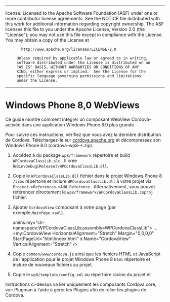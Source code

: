 * * *

license: Licensed to the Apache Software Foundation (ASF) under one or more contributor license agreements. See the NOTICE file distributed with this work for additional information regarding copyright ownership. The ASF licenses this file to you under the Apache License, Version 2.0 (the "License"); you may not use this file except in compliance with the License. You may obtain a copy of the License at

           http://www.apache.org/licenses/LICENSE-2.0
    
         Unless required by applicable law or agreed to in writing,
         software distributed under the License is distributed on an
         "AS IS" BASIS, WITHOUT WARRANTIES OR CONDITIONS OF ANY
         KIND, either express or implied.  See the License for the
         specific language governing permissions and limitations
         under the License.
    

* * *

# Windows Phone 8,0 WebViews

Ce guide montre comment intégrer un composant WebView Cordova-activée dans une application Windows Phone 8.0 plus grande.

Pour suivre ces instructions, vérifiez que vous avez la dernière distribution de Cordova. Téléchargez-le sur [cordova.apache.org](http://cordova.apache.org) et décompressez son Windows Phone 8.0 (cordova-wp8-*.zip).

  1. Accédez à du package `wp8/framework` répertoire et build `WPCordovaClassLib.sln` . Il crée le`Bin\Debug[Release]\WPCordovaClassLib.dll`.

  2. Copie le `WPCordovaClassLib.dll` fichier dans le projet Windows Phone 8 `/libs` répertoire et inclure `WPCordovaClassLib.dll` à votre projet via `Project->References->Add Reference` . Alternativement, vous pouvez référencer directement le `wp8/framework/WPCordovaClassLib.csproj` fichier.

  3. Ajouter `CordovaView` composant à votre page (par exemple,`MainPage.xaml`).
    
        xmlns:my="clr-namespace:WPCordovaClassLib;assembly=WPCordovaClassLib">
        ...
        <my:CordovaView HorizontalAlignment="Stretch" Margin="0,0,0,0" 
        StartPageUri="html/index.html" x:Name="CordovaView" VerticalAlignment="Stretch" />
        

  4. Copie `common/www/cordova.js` ainsi que les fichiers HTML et JavaScript de l'application pour le projet Windows Phone 8 `html` répertoire et inclure de nouveaux fichiers au projet.

  5. Copie le `wp8/template/config.xml` au répertoire racine du projet et

Instructions ci-dessus va lier uniquement les composants Cordova core, voir Plugman à l'aide à gérer les Plugins afin de relier les plugins de Cordova.
